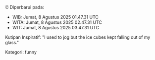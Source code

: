 ⏰ Diperbarui pada:
- WIB: Jumat, 8 Agustus 2025 01.47.31 UTC
- WITA: Jumat, 8 Agustus 2025 02.47.31 UTC
- WIT: Jumat, 8 Agustus 2025 03.47.31 UTC

Kutipan Inspiratif:
"I used to jog but the ice cubes kept falling out of my glass."


Kategori: funny

